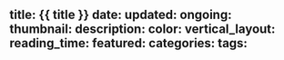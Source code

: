 title: {{ title }}
date:
updated:
ongoing:
thumbnail:
description:
color:
vertical_layout:
reading_time:
featured:
categories:
tags:
---
